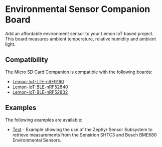 # Environmental Sensor Companion Board

Add an affordable environment sensor to your Lemon IoT based project. This board measures ambient temperature, relative humidity and ambient light.

## Compatibility

The Micro SD Card Companion is compatible with the following boards:
* [Lemon-IoT-LTE-nRF9160](https://github.com/aaron-mohtar-co/Lemon-IoT-LTE-nRF9160)
* [Lemon-IoT-BLE-nRF52840](https://github.com/aaron-mohtar-co/Lemon-IoT-BLE-nRF52840)
* [Lemon-IoT-BLE-nRF52832](https://github.com/aaron-mohtar-co/Lemon-IoT-BLE-nRF52832)
  
## Examples

The following examples are available:

* [Test](https://github.com/aaron-mohtar-co/Lemon-IoT-Accessories/tree/main/Sensor-1-Board/Examples/Test) - Example showing the use of the Zephyr Sensor Subsystem to retrieve measurements from the Sensirion SHTC3 and Bosch BME680 Environmental Sensors.

